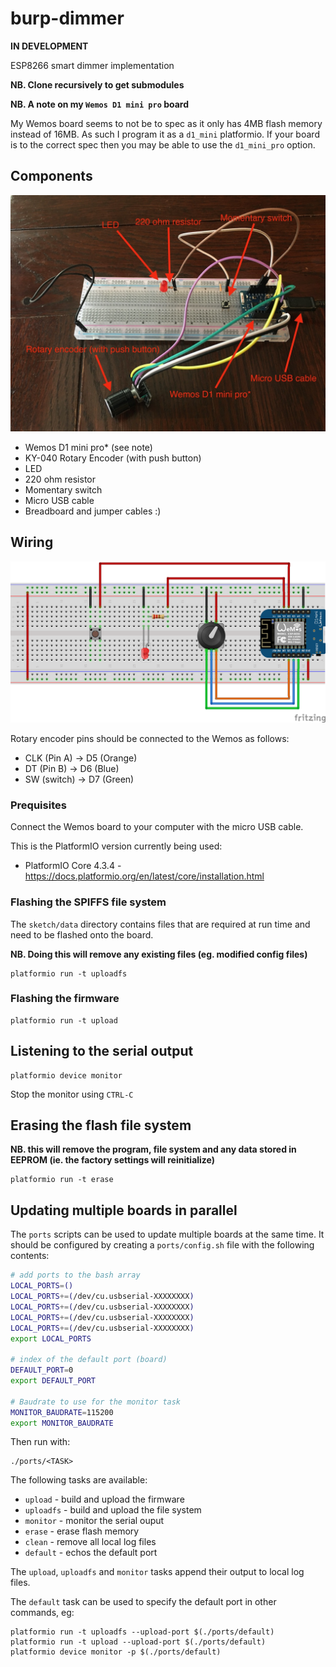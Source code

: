 # burp-dimmer

**IN DEVELOPMENT**

ESP8266 smart dimmer implementation

**NB. Clone recursively to get submodules**

**NB. A note on my `Wemos D1 mini pro` board**

My Wemos board seems to not be to spec as it only has 4MB flash memory instead of 16MB. As such I program it as a `d1_mini` platformio. If your board is to the correct spec then you may be able to use the `d1_mini_pro` option.

## Components

![breadboard](doc/image/breadboard.jpeg)

- Wemos D1 mini pro* (see note)
- KY-040 Rotary Encoder (with push button)
- LED
- 220 ohm resistor
- Momentary switch
- Micro USB cable
- Breadboard and jumper cables :)

## Wiring

![breadboard wiring](doc/image/breadboard_bb.png)

Rotary encoder pins should be connected to the Wemos as follows:

- CLK (Pin A) -> D5 (Orange)
- DT (Pin B) -> D6 (Blue)
- SW (switch) -> D7 (Green)

### Prequisites

Connect the Wemos board to your computer with the micro USB cable.

This is the PlatformIO version currently being used:

- PlatformIO Core 4.3.4 - https://docs.platformio.org/en/latest/core/installation.html

### Flashing the SPIFFS file system

The `sketch/data` directory contains files that are required at run time and need to be flashed onto the board.

**NB. Doing this will remove any existing files (eg. modified config files)**

```
platformio run -t uploadfs
```

### Flashing the firmware

```
platformio run -t upload
```

## Listening to the serial output

```
platformio device monitor
```

Stop the monitor using `CTRL-C`

## Erasing the flash file system

**NB. this will remove the program, file system and any data stored in EEPROM (ie. the factory settings will reinitialize)**

```
platformio run -t erase
```

## Updating multiple boards in parallel

The `ports` scripts can be used to update multiple boards at the same time. It should be configured by creating a `ports/config.sh` file with the following contents:

```bash
# add ports to the bash array
LOCAL_PORTS=()
LOCAL_PORTS+=(/dev/cu.usbserial-XXXXXXXX)
LOCAL_PORTS+=(/dev/cu.usbserial-XXXXXXXX)
LOCAL_PORTS+=(/dev/cu.usbserial-XXXXXXXX)
LOCAL_PORTS+=(/dev/cu.usbserial-XXXXXXXX)
export LOCAL_PORTS

# index of the default port (board)
DEFAULT_PORT=0
export DEFAULT_PORT

# Baudrate to use for the monitor task
MONITOR_BAUDRATE=115200
export MONITOR_BAUDRATE
```

Then run with:

```
./ports/<TASK>
```

The following tasks are available:

- `upload` - build and upload the firmware
- `uploadfs` - build and upload the file system
- `monitor` - monitor the serial ouput
- `erase` - erase flash memory
- `clean` - remove all local log files
- `default` - echos the default port

The `upload`, `uploadfs` and `monitor` tasks append their output to local log files.

The `default` task can be used to specify the default port in other commands, eg:

```
platformio run -t uploadfs --upload-port $(./ports/default)
platformio run -t upload --upload-port $(./ports/default)
platformio device monitor -p $(./ports/default)
```
